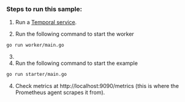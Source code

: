 ### Steps to run this sample:
1) Run a [Temporal service](https://github.com/temporalio/samples-go/tree/main/#how-to-use).

2) Run the following command to start the worker

```bash
go run worker/main.go
```
3) 
4) Run the following command to start the example


```bash
go run starter/main.go
```

4) Check metrics at http://localhost:9090/metrics (this is where the Prometheus agent scrapes it from).
